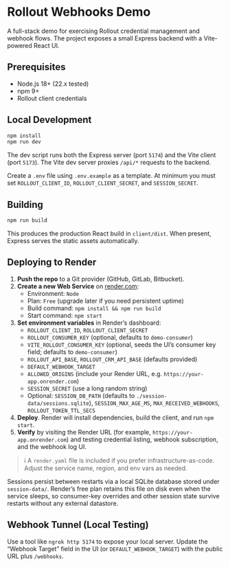 # Rollout Webhooks Demo

A full-stack demo for exercising Rollout credential management and webhook flows. The project exposes a small Express backend with a Vite-powered React UI.

## Prerequisites

- Node.js 18+ (22.x tested)
- npm 9+
- Rollout client credentials

## Local Development

```bash
npm install
npm run dev
```

The dev script runs both the Express server (port `5174`) and the Vite client (port `5173`). The Vite dev server proxies `/api/*` requests to the backend.

Create a `.env` file using `.env.example` as a template. At minimum you must set `ROLLOUT_CLIENT_ID`, `ROLLOUT_CLIENT_SECRET`, and `SESSION_SECRET`.

## Building

```bash
npm run build
```

This produces the production React build in `client/dist`. When present, Express serves the static assets automatically.

## Deploying to Render

1. **Push the repo** to a Git provider (GitHub, GitLab, Bitbucket).
2. **Create a new Web Service** on [render.com](https://render.com):
   - Environment: `Node`
   - Plan: `Free` (upgrade later if you need persistent uptime)
   - Build command: `npm install && npm run build`
   - Start command: `npm start`
3. **Set environment variables** in Render’s dashboard:
   - `ROLLOUT_CLIENT_ID`, `ROLLOUT_CLIENT_SECRET`
   - `ROLLOUT_CONSUMER_KEY` (optional, defaults to `demo-consumer`)
   - `VITE_ROLLOUT_CONSUMER_KEY` (optional, seeds the UI’s consumer key field; defaults to `demo-consumer`)
   - `ROLLOUT_API_BASE`, `ROLLOUT_CRM_API_BASE` (defaults provided)
   - `DEFAULT_WEBHOOK_TARGET`
   - `ALLOWED_ORIGINS` (include your Render URL, e.g. `https://your-app.onrender.com`)
   - `SESSION_SECRET` (use a long random string)
   - Optional: `SESSION_DB_PATH` (defaults to `./session-data/sessions.sqlite`), `SESSION_MAX_AGE_MS`, `MAX_RECEIVED_WEBHOOKS`, `ROLLOUT_TOKEN_TTL_SECS`
4. **Deploy**. Render will install dependencies, build the client, and run `npm start`.
5. **Verify** by visiting the Render URL (for example, `https://your-app.onrender.com`) and testing credential listing, webhook subscription, and the webhook log UI.

> ℹ️ A `render.yaml` file is included if you prefer infrastructure-as-code. Adjust the service name, region, and env vars as needed.

Sessions persist between restarts via a local SQLite database stored under `session-data/`. Render’s free plan retains this file on disk even when the service sleeps, so consumer-key overrides and other session state survive restarts without any external datastore.

## Webhook Tunnel (Local Testing)

Use a tool like `ngrok http 5174` to expose your local server. Update the “Webhook Target” field in the UI (or `DEFAULT_WEBHOOK_TARGET`) with the public URL plus `/webhooks`.
